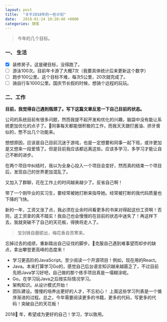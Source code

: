 ```yaml
---
layout: post
title:  "关于2018年的一些计划"
date:   2018-01-24 10:20:40 +0800
categories: 随笔
---
```


> 今年的几个目标。

### 一、 生活

- [x] 装修房子。这是硬目标，没得跑了。
- [ ] 游泳100次。目前年卡游了大概7次（我要具体统计后来更新这个数字）
- [ ] 跑步100公里。这个目标不难，每次5公里，20次就完成了。
- [ ] 骑自行车1000公里。国庆节长假的时候，想骑个远程的玩玩。

### 二、工作

__目前，我觉得自己遇到瓶颈了。写下这篇文章反思一下自己目前的状态。__

公司的系统目前有很多问题，然而我提不起开发和优化的兴趣，脑袋中没有能让系统更加优化的点子了。同事每天都能很积极的工作，而我天天跟打酱油、挤牙膏似的，憋不出几个功能来。

想想原因，应该是自己目前沉迷于游戏，也是一定想要和同事一起下班，或许更加是又想来一段爱情了。但是目前我应该都远离这些。应该多学习，多学习才能让自己不断的进步。

在两个项目中纠结时，我以为全身心投入一个项目会变好，然而真的结束一个项目后，发现自己的世界更加混乱了。

又加入了群聊，花在工作上的时间越来越少了。反省自己啊！

带了一个刚毕业的实习生，要经常被她打断来指导她。经常被打断的我代码质量也下降的飞快。

新的一年，工资又涨了点，我必须在业余时间看更多的书来对得起这份工资啊！否则，这工资拿的真不踏实！我自己也会慢慢的在目前的状态中迷失了！再这样下去，我就突破不了自己的天花板，得换将走人了。

> 宝剑锋自磨砺出，梅花香自苦寒来。

忘掉过去的成绩，重新踏出自己征伐的脚步。克服自己遇到难事望而却步的缺点，拿出攀登更高峰的态度来！

* 学习更高阶的JavaScript。至少阅读一个开源项目！例如，现在用的React。
* Java。本来打算学习Go的，感觉自己后台语言知识越来越匮乏了，不过目前先把Java学习好吧，自己做的那个练手项目真是一塌糊涂呢。
* Go。在学习玩Java之后按实际情况学习。
* 架构知识。从设计模式开始！
* 团队建设。慢慢的培养出更好的人才，不忘初心！
上面这些学习列表是一个循序渐进的过程。总之，今年需要阅读更多的书籍，更多的代码，写更多的代码！突破自己的天花板！

2018 年，希望成为更好的自己！学习，学以致用。